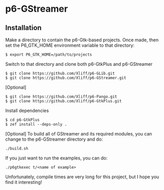 # p6-GStreamer

## Installation

Make a directory to contain the p6-Gtk-based projects. Once made, then set the P6_GTK_HOME environment variable to that directory:

```
$ export P6_GTK_HOME=/path/to/projects
```

Switch to that directory and clone both p6-GtkPlus and p6-GStreamer

```
$ git clone https://github.com/Xliff/p6-GLib.git
$ git clone https://github.com/Xliff/p6-GStreamer.git
```

[Optional]

```
$ git clone https://github.com/Xliff/p6-Pango.git
$ git clone https://github.com/Xliff/p6-GtkPlus.git
```

Install dependencies
```
$ cd p6-GtkPlus
$ zef install --deps-only .
```

[Optional] To build all of GStreamer and its required modules, you can change to the p6-GStreamer directory and do:

```
./build.sh
```

If you just want to run the examples, you can do:

```
./p6gtkexec t/<name of example>
```

Unfortunately, compile times are very long for this project, but I hope you find it interesting!
